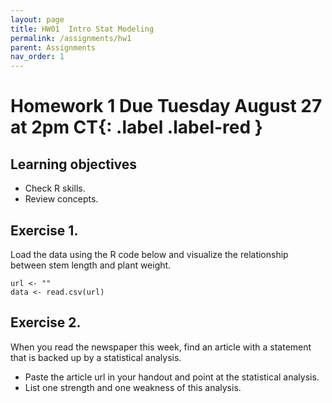 ```yaml
---
layout: page
title: HW01  Intro Stat Modeling
permalink: /assignments/hw1
parent: Assignments
nav_order: 1
---
```


# Homework 1 **Due Tuesday August 27 at 2pm CT**{: .label .label-red }

## Learning objectives  
- Check R skills. 
- Review concepts. 

## Exercise 1. 

Load the data using the R code below and visualize the relationship between stem length and plant weight.

```
url <- ""
data <- read.csv(url)
```

## Exercise 2. 
When you read the newspaper this week, find an article with a statement that is backed up by a statistical analysis. 
- Paste the article url in your handout and point at the statistical analysis.
- List one strength and one weakness of this analysis.

